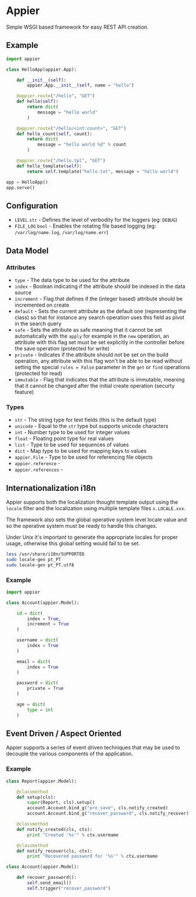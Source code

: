 # Appier

Simple WSGI based framework for easy REST API creation.

## Example

```python
import appier

class HelloApp(appier.App):

    def __init__(self):
        appier.App.__init__(self, name = "hello")

    @appier.route("/hello", "GET")
    def hello(self):
        return dict(
            message = "hello world"
        )

    @appier.route("/hello/<int:count>", "GET")    
    def hello_count(self, count):
        return dict(
            message = "hello world %d" % count
        )

    @appier.route("/hello.tpl", "GET")
    def hello_template(self):
        return self.template("hello.txt", message = "hello world")

app = HelloApp()
app.serve()
```

## Configuration

* `LEVEL` `str` - Defines the level of verbodity for the loggers (eg: `DEBUG`)
* `FILE_LOG` `bool` - Enables the rotating file based logging (eg: `/var/log/name.log`, `/var/log/name.err`)

## Data Model

### Attributes

* `type` - The data type to be used for the attribute
* `index` - Boolean indicating if the attribute should be indexed in the data source
* `increment` - Flag that defines if the (integer based) attribute should be incremented on create
* `default` - Sets the current attribute as the default one (representing the class) so that for
instance any search operation uses this field as pivot in the search query
* `safe` - Sets the attribute as safe meaning that it cannot be set automatically with the `apply`
for example in the `new` operation, an attribute with this flag set must be set explicitly in the
controller before the save operation (protected for write)
* `private` - Indicates if the attribute should not be set on the build operation, any attribute
with this flag won't be able to be read without setting the special `rules = False` parameter in
the `get` or `find` operations (protected for read)
* `immutable` - Flag that indicates that the attribute is immutable, meaning that it cannot be changed
after the initial create operation (securty feature)

### Types

* `str` - The string type for text fields (this is the default type)
* `unicode` - Equal to the `str` type but supports unicode characters
* `int` - Number type to be used for integer values
* `float` - Floating point type for real values
* `list` - Type to be used for sequences of values
* `dict` - Map type to be used for mapping keys to values
* `appier.File` - Type to be used for referencing file objects
* `appier.reference` -
* `appier.references` -

## Internationalization i18n

Appier supports both the localization thought template output using the `locale` filter
and the localization using multiple template files `x.LOCALE.xxx`.

The framework also sets the global operative system level locale value and so the operative
system must be ready to handle this changes.

Under Unix it's important to generate the appropriate locales for proper usage, otherwise
this global setting would fail to be set.

```bash
less /usr/share/i18n/SUPPORTED
sudo locale-gen pt_PT
sudo locale-gen pt_PT.utf8
```

### Example

```python
import appier

class Account(appier.Model):

    id = dict(
        index = True,
        increment = True
    )

    username = dict(
        index = True
    )

    email = dict(
        index = True
    )

    password = dict(
        private = True
    )

    age = dict(
        type = int
    )
```

##  Event Driven / Aspect Oriented

Appier supports a series of event driven techniques that may be used to
decouple the various components of the application.

### Example

```python
class Report(appier.Model):

    @classmethod
    def setup(cls):
        super(Report, cls).setup()
        account.Account.bind_g("pre_save", cls.notify_created)
        account.Account.bind_g("recover_password", cls.notify_recover)

    @classmethod
    def notify_created(cls, ctx):
        print "Created '%s'" % ctx.usermame

    @classmethod
    def notify_recover(cls, ctx):
        print "Recovered password for '%s'" % ctx.usermame

class Account(appier.Model):

    def recover_password():
        self.send_email()
        self.trigger("recover_password")
``` 
